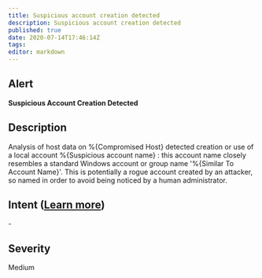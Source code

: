 ```yaml
---
title: Suspicious account creation detected
description: Suspicious account creation detected
published: true
date: 2020-07-14T17:46:14Z
tags:
editor: markdown
---
```


## Alert
**Suspicious Account Creation Detected**

## Description
Analysis of host data on %{Compromised Host} detected creation or use of a local account %{Suspicious account name} : this account name closely resembles a standard Windows account or group name '%{Similar To Account Name}'. This is potentially a rogue account created by an attacker, so named in order to avoid being noticed by a human administrator.

## Intent ([Learn more](/public/security/alerts/intentions.md))
\-

## Severity
Medium




